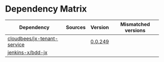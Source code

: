 # Dependency Matrix

Dependency | Sources | Version | Mismatched versions
---------- | ------- | ------- | -------------------
[cloudbees/jx-tenant-service](https://github.com/cloudbees/jx-tenant-service) |  | [0.0.249](https://github.com/cloudbees/jx-tenant-service/releases/tag/v0.0.249) | 
[jenkins-x/bdd-jx](https://github.com/jenkins-x/bdd-jx.git) |  | []() | 
